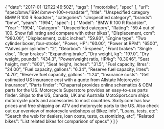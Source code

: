 {
    "date": "2017-01-12T22:46:50Z",
    "tags": [
        "motorbike",
        "spec"
    ],
    "url": "spec\/bmw\/1994\/bmw-r-100-r-roadster",
    "title": "Unspecified category BMW R 100 R Roadster",
    "categories": "Unspecified category",
    "brands": "bmw",
    "years": "1994",
    "spec": [
        {
            "Model": "BMW R 100 R Roadster",
            "Year": "1994",
            "Category": "Unspecified category",
            "Rating": "59.4 out of 100. Show full rating and compare with other bikes",
            "Displacement, ccm": "980.00",
            "Displacement, cubic inches": "59.80",
            "Engine type": "Two cylinder boxer, four-stroke",
            "Power, HP": "60.00",
            "Power at RPM": "6500",
            "Valves per cylinder": "2",
            "Gearbox": "5-speed",
            "Front brakes": "Single disc",
            "Rear brakes": "Expanding brake",
            "Dry weight, kg": "197.0",
            "Dry weight, pounds": "434.3",
            "Power\/weight ratio, HP\/kg": "0.3046",
            "Seat height, mm": "800",
            "Seat height, inches": "31.5",
            "Fuel capacity, litres": "24.00",
            "Fuel capacity, gallons": "6.34",
            "Reserve fuel capacity, litres": "4.70",
            "Reserve fuel capacity, gallons": "1.24",
            "Insurance costs": "Get estimated US insurance cost with a quote from Allstate Motorcycle Insurance",
            "Parts finder": "Chaparral provides online schematics & OEM parts for the US.   Motorcycle Superstore provides an easy-to-use parts finder. Ships to the US, Canada, UK and Australia.MotoSport.com ships motorcycle parts and accessories to most countries.    Sixity.com has low prices and free shipping on ATV and motorcycle parts to the US. Also check out our overview of motorcycle webshops at Bikez.info",
            "Loans, tests, etc": "Search the web for dealers, loan costs, tests, customizing, etc",
            "Related bikes": "List related bikes for comparison of specs"
        }
    ]
}